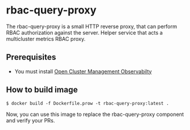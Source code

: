 # rbac-query-proxy

The rbac-query-proxy is a small HTTP reverse proxy, that can perform RBAC authorization against the server. Helper service that acts a multicluster metrics RBAC proxy.

## Prerequisites

- You must install [Open Cluster Management Observabilty](https://github.com/stolostron/multicluster-observability-operator)

## How to build image

```
$ docker build -f Dockerfile.prow -t rbac-query-proxy:latest .
```

Now, you can use this image to replace the rbac-query-proxy component and verify your PRs.

